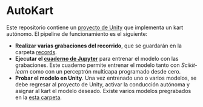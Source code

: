 # AutoKart

Este repositorio contiene un [proyecto de Unity](AAKart/) que implementa un kart autónomo. El pipeline de funcionamiento es el siguiente:

- **Realizar varias grabaciones del recorrido**, que se guardarán en la carpeta [records](records/).
- **Ejecutar el [cuaderno de Jupyter](train.ipynb)** para entrenar el modelo con las grabaciones. Este cuaderno permite entrenar el modelo tanto con *Scikit-learn* como con un perceptrón multicapa programado desde cero.
- **Probar el modelo en Unity**. Una vez entrenado uno o varios modelos, se debe regresar al proyecto de Unity, activar la conducción autónoma y asignar al kart el modelo deseado. Existe varios modelos pregrabados en la [esta carpeta](AutoKart/AAKart/Assets/MLModels).
